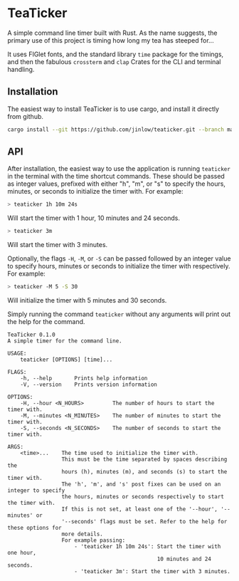 # TeaTicker

A simple command line timer built with Rust. As the name suggests, the primary use of this project is timing how long my tea has steeped for...

It uses FIGlet fonts, and the standard library `time` package for the timings, and then the fabulous `crossterm` and `clap` Crates for the CLI and terminal handling.

## Installation
The easiest way to install TeaTicker is to use cargo, and install it directly from github.
```bash
cargo install --git https://github.com/jinlow/teaticker.git --branch main
```

## API

After installation, the easiest way to use the application is running `teaticker` in the terminal with the time shortcut commands. These should be passed as integer values, prefixed with either "h", "m", or "s" to specify the hours, minutes, or seconds to initialize the timer with. For example:

```bash
> teaticker 1h 10m 24s
```
Will start the timer with 1 hour, 10 minutes and 24 seconds.

```bash
> teaticker 3m
```

Will start the timer with 3 minutes.

Optionally, the flags `-H`, `-M`, or `-S` can be passed followed by an integer value to specify hours, minutes or seconds to initialize the timer with respectively. 
For example:
```bash
> teaticker -M 5 -S 30
```
Will initialize the timer with 5 minutes and 30 seconds.

Simply running the command `teaticker` without any arguments will print out the help for the command.
```
TeaTicker 0.1.0
A simple timer for the command line.

USAGE:
    teaticker [OPTIONS] [time]...

FLAGS:
    -h, --help       Prints help information
    -V, --version    Prints version information

OPTIONS:
    -H, --hour <N_HOURS>         The number of hours to start the timer with.
    -M, --minutes <N_MINUTES>    The number of minutes to start the timer with.
    -S, --seconds <N_SECONDS>    The number of seconds to start the timer with.

ARGS:
    <time>...    The time used to initialize the timer with.
                 This must be the time separated by spaces describing the
                 hours (h), minutes (m), and seconds (s) to start the timer with.
                 The 'h', 'm', and 's' post fixes can be used on an integer to specify
                 the hours, minutes or seconds respectively to start the timer with.
                 If this is not set, at least one of the '--hour', '--minutes' or 
                 '--seconds' flags must be set. Refer to the help for these options for
                 more details.
                 For example passing:
                     - 'teaticker 1h 10m 24s': Start the timer with one hour,
                                               10 minutes and 24 seconds.
                     - 'teaticker 3m': Start the timer with 3 minutes.

```
